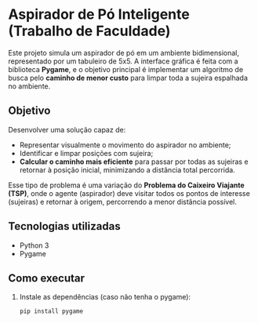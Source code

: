 # Aspirador de Pó Inteligente (Trabalho de Faculdade)

Este projeto simula um aspirador de pó em um ambiente bidimensional, representado por um tabuleiro de 5x5. A interface gráfica é feita com a biblioteca **Pygame**, e o objetivo principal é implementar um algoritmo de busca pelo **caminho de menor custo** para limpar toda a sujeira espalhada no ambiente.

## Objetivo

Desenvolver uma solução capaz de:

- Representar visualmente o movimento do aspirador no ambiente;
- Identificar e limpar posições com sujeira;
- **Calcular o caminho mais eficiente** para passar por todas as sujeiras e retornar à posição inicial, minimizando a distância total percorrida.

Esse tipo de problema é uma variação do **Problema do Caixeiro Viajante (TSP)**, onde o agente (aspirador) deve visitar todos os pontos de interesse (sujeiras) e retornar à origem, percorrendo a menor distância possível.

## Tecnologias utilizadas

- Python 3
- Pygame

## Como executar

1. Instale as dependências (caso não tenha o pygame):

   ```bash
   pip install pygame
